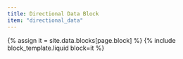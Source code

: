 ```yaml
---
title: Directional Data Block
item: "directional_data"
---
```


{% assign it = site.data.blocks[page.block] %}
{% include block_template.liquid block=it %}

